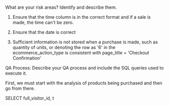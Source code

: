 What are your risk areas? Identify and describe them.

1. Ensure that the time column is in the correct format and if a sale is made, the time can't be zero.

2. Ensure that the date is correct

2. Sufficient information is not stored when a purchase is made, such as quantity of units, or denoting the row as '6' in the ecommerce_action_type is consistent with page_title = 'Checkout Confirmation' 



QA Process:
Describe your QA process and include the SQL queries used to execute it.

First, we must start with the analysis of products being purchased and then go from there.

SELECT full_visitor_id, t
